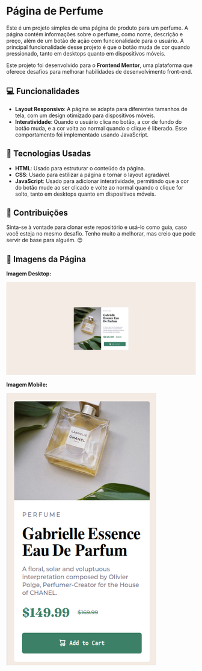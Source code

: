 # Página de Perfume

Este é um projeto simples de uma página de produto para um perfume. A página contém informações sobre o perfume, como nome, descrição e preço, além de um botão de ação com funcionalidade para o usuário. A principal funcionalidade desse projeto é que o botão muda de cor quando pressionado, tanto em desktops quanto em dispositivos móveis.

Este projeto foi desenvolvido para o **Frontend Mentor**, uma plataforma que oferece desafios para melhorar habilidades de desenvolvimento front-end.

## 💻 Funcionalidades

- **Layout Responsivo**: A página se adapta para diferentes tamanhos de tela, com um design otimizado para dispositivos móveis.
- **Interatividade**: Quando o usuário clica no botão, a cor de fundo do botão muda, e a cor volta ao normal quando o clique é liberado. Esse comportamento foi implementado usando JavaScript.

## 🔧 Tecnologias Usadas

- **HTML**: Usado para estruturar o conteúdo da página.
- **CSS**: Usado para estilizar a página e tornar o layout agradável.
- **JavaScript**: Usado para adicionar interatividade, permitindo que a cor do botão mude ao ser clicado e volte ao normal quando o clique for solto, tanto em desktops quanto em dispositivos móveis.

## 🤝 Contribuições

Sinta-se à vontade para clonar este repositório e usá-lo como guia, caso você esteja no mesmo desafio. Tenho muito a melhorar, mas creio que pode servir de base para alguém. 😊

## 📸 Imagens da Página

**Imagem Desktop:**

![CapturaPáginaDesktop](screenshots/Perfume-Desktop.png)

**Imagem Mobile:**

![CapturaPáginaMobile](screenshots/Perfume-Mobile.png)
